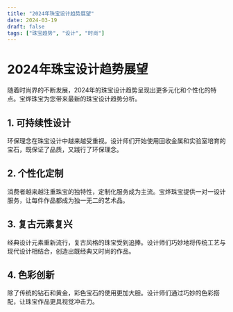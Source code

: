 ```yaml
---
title: "2024年珠宝设计趋势展望"
date: 2024-03-19
draft: false
tags: ["珠宝趋势", "设计", "时尚"]
---
```


# 2024年珠宝设计趋势展望

随着时尚界的不断发展，2024年的珠宝设计趋势呈现出更多元化和个性化的特点。宝烨珠宝为您带来最新的珠宝设计趋势分析。

## 1. 可持续性设计

环保理念在珠宝设计中越来越受重视。设计师们开始使用回收金属和实验室培育的宝石，既保证了品质，又践行了环保理念。

## 2. 个性化定制

消费者越来越注重珠宝的独特性，定制化服务成为主流。宝烨珠宝提供一对一设计服务，让每件作品都成为独一无二的艺术品。

## 3. 复古元素复兴

经典设计元素重新流行，复古风格的珠宝受到追捧。设计师们巧妙地将传统工艺与现代设计相结合，创造出既经典又时尚的作品。

## 4. 色彩创新

除了传统的钻石和黄金，彩色宝石的使用更加大胆。设计师们通过巧妙的色彩搭配，让珠宝作品更具视觉冲击力。 